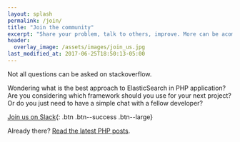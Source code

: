 ```yaml
---
layout: splash
permalink: /join/
title: "Join the community"
excerpt: "Share your problem, talk to others, improve. More can be acomplished while working together."
header:
  overlay_image: /assets/images/join_us.jpg
last_modified_at: 2017-06-25T18:50:13-05:00
---
```

Not all questions can be asked on stackoverflow. 

Wondering what is the best approach to ElasticSearch in PHP application? Are you considering which framework should you use for your next project? Or do you just need to have a simple chat with a fellow developer? 

[<i class='fa fa-slack'></i> Join us on Slack](https://phparty.herokuapp.com){: .btn .btn--success .btn--large}

Already there? [Read the latest PHP posts](https://medium.com/tag/php).